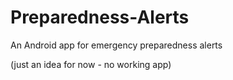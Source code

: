 # Preparedness-Alerts
An Android app for emergency preparedness alerts


(just an idea for now - no working app)
